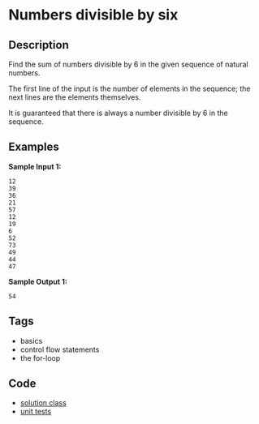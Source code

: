 # Numbers divisible by six

## Description
Find the sum of numbers divisible by 6 in the given sequence of natural numbers.

The first line of the input is the number of elements in the sequence; the next lines are the elements themselves.

It is guaranteed that there is always a number divisible by 6 in the sequence.

## Examples
**Sample Input 1:**
```console
12
39
36
21
57
12
19
6
52
73
49
44
47
```

**Sample Output 1:**
```console
54
```

## Tags
- basics
- control flow statements
- the for-loop

## Code
- [solution class](./src/main/java/Solution.java)
- [unit tests](./src/test/java/SomeParamTest.java)